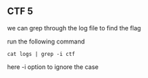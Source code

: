 ## CTF 5


we can grep through the log file to find the flag


run the following command
```
cat logs | grep -i ctf
```

here -i option to ignore the case
